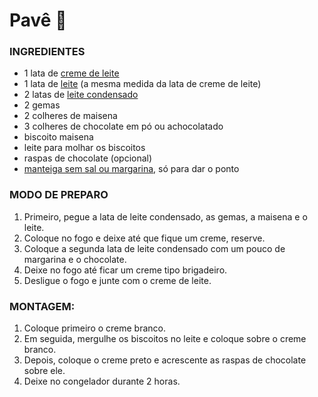 # Pavê :chocolate_bar:

### INGREDIENTES

- 1 lata de [creme de leite](https://blog.tudogostoso.com.br/cardapios/diferencas-entre-o-creme-de-leite-de-caixinha-e-de-lata/)
- 1 lata de [leite](https://blog.tudogostoso.com.br/dicas-de-cozinha/leite-conheca-4-tipos-diferentes/) (a mesma medida da lata de creme de leite)
- 2 latas de [leite condensado](https://blog.tudogostoso.com.br/cardapios/receitas-faceis/como-fazer-leite-condensado-caseiro/)
- 2 gemas
- 2 colheres de maisena
- 3 colheres de chocolate em pó ou achocolatado
- biscoito maisena
- leite para molhar os biscoitos
- raspas de chocolate (opcional)
- [manteiga sem sal ou margarina](https://blog.tudogostoso.com.br/noticias/as-diferencas-entre-manteiga-e-margarina/), só para dar o ponto

### MODO DE PREPARO

1. Primeiro, pegue a lata de leite condensado, as gemas, a maisena e o leite.
2. Coloque no fogo e deixe até que fique um creme, reserve.
3. Coloque a segunda lata de leite condensado com um pouco de margarina e o chocolate.
4. Deixe no fogo até ficar um creme tipo brigadeiro.
5. Desligue o fogo e junte com o creme de leite.

### MONTAGEM:

1. Coloque primeiro o creme branco.
2. Em seguida, mergulhe os biscoitos no leite e coloque sobre o creme branco.
3. Depois, coloque o creme preto e acrescente as raspas de chocolate sobre ele.
4. Deixe no congelador durante 2 horas.